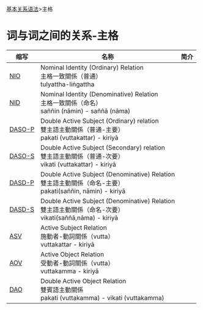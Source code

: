 [基本关系语法](readme.md)>主格

# 词与词之间的关系-主格

| 缩写 | 名称 | 简介 |
| ---  | ------ |---- |
|  [NIO](nom-nio.md) |  Nominal Identity (Ordinary) Relation<br>主格一致關係（普通）<br>tulyattha-liṅgattha |  |
|  [NID](nom-nid.md) | Nominal Identity (Denominative) Relation<br>主格一致關係（命名）<br>saññin (nāmin) - saññā (nāma) |  |
|  [DASO-P](nom-daso.md)  | Double Active Subject (Ordinary) relation<br>雙主語主動關係（普通-主要）<br> pakati (vuttakattar) - kiriyā |  |
| [DASO-S](nom-daso.md)  | Double Active Subject (Secondary) relation<br>雙主語主動關係（普通-次要）<br>vikati (vuttakattar) - kiriyā |  |
|  [DASD-P](nom-dasd.md) | Double Active Subject (Denominative) Relation<br>雙主語主動關係（命名-主要）<br>pakati(saññin, nāmin) - kiriyā |  |
| [DASD-S](nom-dasd.md) | Double Active Subject (Denominative) Relation<br>雙主語主動關係（命名-次要）<br>vikati(saññā,nāma) - kiriyā |  |
| [ASV](nom-asv.md) | Active Subject Relation<br>施動者-動詞關係（vutta）<br>vuttakattar - kiriyā  |  |
| [AOV](nom-aov.md) | Active Object Relation<br>受動者-動詞關係（vutta）<br>vuttakamma - kiriyā |  |
| [DAO](nom-dao.md) | Double Active Object Relation<br>雙賓語主動關係<br>pakati (vuttakamma) - vikati (vuttakamma) 